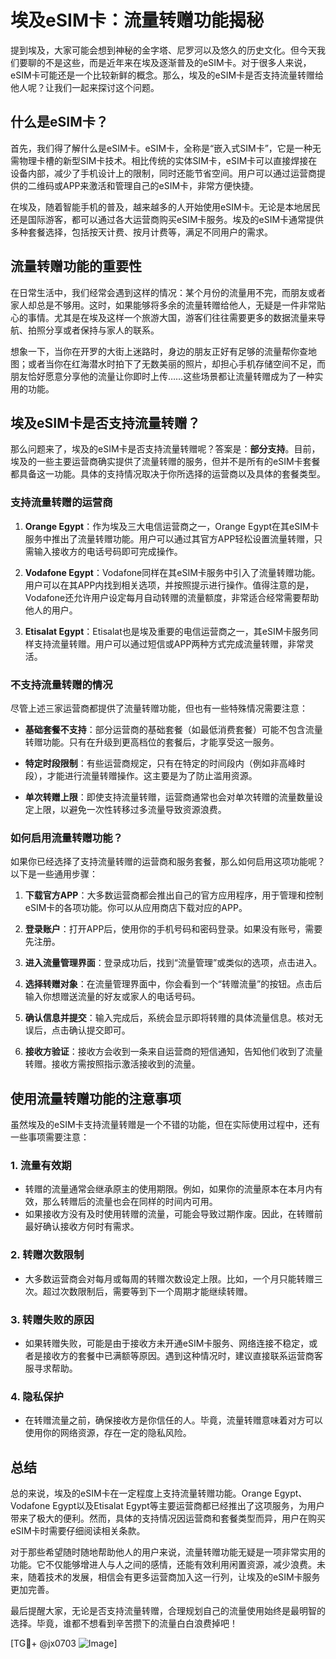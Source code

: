 # 埃及eSIM卡：流量转赠功能揭秘

提到埃及，大家可能会想到神秘的金字塔、尼罗河以及悠久的历史文化。但今天我们要聊的不是这些，而是近年来在埃及逐渐普及的eSIM卡。对于很多人来说，eSIM卡可能还是一个比较新鲜的概念。那么，埃及的eSIM卡是否支持流量转赠给他人呢？让我们一起来探讨这个问题。

## 什么是eSIM卡？

首先，我们得了解什么是eSIM卡。eSIM卡，全称是“嵌入式SIM卡”，它是一种无需物理卡槽的新型SIM卡技术。相比传统的实体SIM卡，eSIM卡可以直接焊接在设备内部，减少了手机设计上的限制，同时还能节省空间。用户可以通过运营商提供的二维码或APP来激活和管理自己的eSIM卡，非常方便快捷。

在埃及，随着智能手机的普及，越来越多的人开始使用eSIM卡。无论是本地居民还是国际游客，都可以通过各大运营商购买eSIM卡服务。埃及的eSIM卡通常提供多种套餐选择，包括按天计费、按月计费等，满足不同用户的需求。

## 流量转赠功能的重要性

在日常生活中，我们经常会遇到这样的情况：某个月份的流量用不完，而朋友或者家人却总是不够用。这时，如果能够将多余的流量转赠给他人，无疑是一件非常贴心的事情。尤其是在埃及这样一个旅游大国，游客们往往需要更多的数据流量来导航、拍照分享或者保持与家人的联系。

想象一下，当你在开罗的大街上迷路时，身边的朋友正好有足够的流量帮你查地图；或者当你在红海潜水时拍下了无数美丽的照片，却担心手机存储空间不足，而朋友恰好愿意分享他的流量让你即时上传……这些场景都让流量转赠成为了一种实用的功能。

## 埃及eSIM卡是否支持流量转赠？

那么问题来了，埃及的eSIM卡是否支持流量转赠呢？答案是：**部分支持**。目前，埃及的一些主要运营商确实提供了流量转赠的服务，但并不是所有的eSIM卡套餐都具备这一功能。具体的支持情况取决于你所选择的运营商以及具体的套餐类型。

### 支持流量转赠的运营商

1. **Orange Egypt**：作为埃及三大电信运营商之一，Orange Egypt在其eSIM卡服务中推出了流量转赠功能。用户可以通过其官方APP轻松设置流量转赠，只需输入接收方的电话号码即可完成操作。
   
2. **Vodafone Egypt**：Vodafone同样在其eSIM卡服务中引入了流量转赠功能。用户可以在其APP内找到相关选项，并按照提示进行操作。值得注意的是，Vodafone还允许用户设定每月自动转赠的流量额度，非常适合经常需要帮助他人的用户。

3. **Etisalat Egypt**：Etisalat也是埃及重要的电信运营商之一，其eSIM卡服务同样支持流量转赠。用户可以通过短信或APP两种方式完成流量转赠，非常灵活。

### 不支持流量转赠的情况

尽管上述三家运营商都提供了流量转赠功能，但也有一些特殊情况需要注意：

- **基础套餐不支持**：部分运营商的基础套餐（如最低消费套餐）可能不包含流量转赠功能。只有在升级到更高档位的套餐后，才能享受这一服务。
  
- **特定时段限制**：有些运营商规定，只有在特定的时间段内（例如非高峰时段），才能进行流量转赠操作。这主要是为了防止滥用资源。

- **单次转赠上限**：即使支持流量转赠，运营商通常也会对单次转赠的流量数量设定上限，以避免一次性转移过多流量导致资源浪费。

### 如何启用流量转赠功能？

如果你已经选择了支持流量转赠的运营商和服务套餐，那么如何启用这项功能呢？以下是一些通用步骤：

1. **下载官方APP**：大多数运营商都会推出自己的官方应用程序，用于管理和控制eSIM卡的各项功能。你可以从应用商店下载对应的APP。

2. **登录账户**：打开APP后，使用你的手机号码和密码登录。如果没有账号，需要先注册。

3. **进入流量管理界面**：登录成功后，找到“流量管理”或类似的选项，点击进入。

4. **选择转赠对象**：在流量管理界面中，你会看到一个“转赠流量”的按钮。点击后输入你想赠送流量的好友或家人的电话号码。

5. **确认信息并提交**：输入完成后，系统会显示即将转赠的具体流量信息。核对无误后，点击确认提交即可。

6. **接收方验证**：接收方会收到一条来自运营商的短信通知，告知他们收到了流量转赠。接收方需按照指示激活接收到的流量。

## 使用流量转赠功能的注意事项

虽然埃及的eSIM卡支持流量转赠是一个不错的功能，但在实际使用过程中，还有一些事项需要注意：

### 1. **流量有效期**
   - 转赠的流量通常会继承原主的使用期限。例如，如果你的流量原本在本月内有效，那么转赠后的流量也会在同样的时间内可用。
   - 如果接收方没有及时使用转赠的流量，可能会导致过期作废。因此，在转赠前最好确认接收方何时有需求。

### 2. **转赠次数限制**
   - 大多数运营商会对每月或每周的转赠次数设定上限。比如，一个月只能转赠三次。超过次数限制后，需要等到下一个周期才能继续转赠。

### 3. **转赠失败的原因**
   - 如果转赠失败，可能是由于接收方未开通eSIM卡服务、网络连接不稳定，或者是接收方的套餐中已满额等原因。遇到这种情况时，建议直接联系运营商客服寻求帮助。

### 4. **隐私保护**
   - 在转赠流量之前，确保接收方是你信任的人。毕竟，流量转赠意味着对方可以使用你的网络资源，存在一定的隐私风险。

## 总结

总的来说，埃及的eSIM卡在一定程度上支持流量转赠功能。Orange Egypt、Vodafone Egypt以及Etisalat Egypt等主要运营商都已经推出了这项服务，为用户带来了极大的便利。然而，具体的支持情况因运营商和套餐类型而异，用户在购买eSIM卡时需要仔细阅读相关条款。

对于那些希望随时随地帮助他人的用户来说，流量转赠功能无疑是一项非常实用的功能。它不仅能够增进人与人之间的感情，还能有效利用闲置资源，减少浪费。未来，随着技术的发展，相信会有更多运营商加入这一行列，让埃及的eSIM卡服务更加完善。

最后提醒大家，无论是否支持流量转赠，合理规划自己的流量使用始终是最明智的选择。毕竟，谁都不想看到辛苦攒下的流量白白浪费掉吧！

[TG💪+ @jx0703 ![Image](https://github.com/user-attachments/assets/dbca1d08-cadb-493c-b0ec-ad6f7a83f270)]